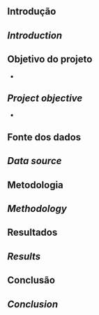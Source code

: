<h2>Introdução</h2>
	<p></p>
<i><h2>Introduction</h2></i>
<h2>Objetivo do projeto</h2>
	<p></p>
	    <ul>
		      <li></li>
	    </ul>
	<p></p>
<i>
	<h2>Project objective</h2>
		<p></p>
		    <ul>
			      <li></li>
		    </ul>
		<p></p>
</i>
<h2>Fonte dos dados</h2>
<p></p>
<i>
	<h2>Data source</h2>
		<p></p>
</i>
<h2>Metodologia</h2>
<p></p>
<i>
	<h2>Methodology</h2>
		<p></p>
</i>
<h2>Resultados</h2>
<i><h2>Results</h2></i>
    <p></p>

</i>   
    <p></p>
</i>
<h2>Conclusão</h2>
<p></p>
<i>
	<h2>Conclusion</h2>
		<p></p>
</i>
